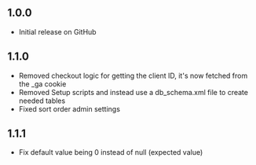 ## 1.0.0
- Initial release on GitHub

## 1.1.0
- Removed checkout logic for getting the client ID, it's now fetched from the _ga cookie
- Removed Setup scripts and instead use a db_schema.xml file to create needed tables
- Fixed sort order admin settings

## 1.1.1
- Fix default value being 0 instead of null (expected value)
